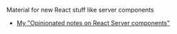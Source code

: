 Material for new React stuff like server components

 * [My "Opinionated notes on React Server components"](https://github.com/nilshartmann/react-server-component-material/blob/notes-on-rsc/notes-on-rsc.md)
